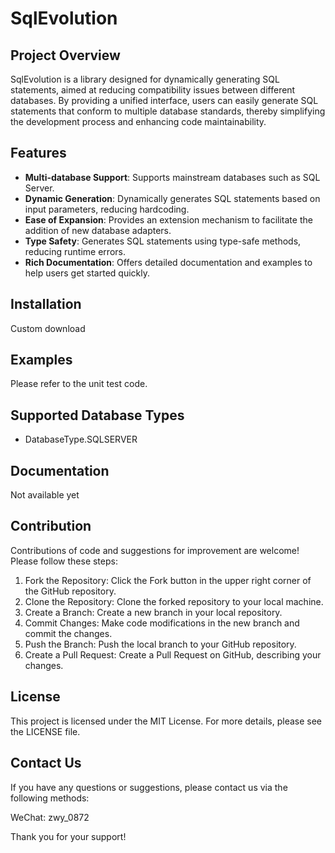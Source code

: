 # SqlEvolution

## Project Overview

SqlEvolution is a library designed for dynamically generating SQL statements, aimed at reducing compatibility issues between different databases. By providing a unified interface, users can easily generate SQL statements that conform to multiple database standards, thereby simplifying the development process and enhancing code maintainability.

## Features

- **Multi-database Support**: Supports mainstream databases such as SQL Server.
- **Dynamic Generation**: Dynamically generates SQL statements based on input parameters, reducing hardcoding.
- **Ease of Expansion**: Provides an extension mechanism to facilitate the addition of new database adapters.
- **Type Safety**: Generates SQL statements using type-safe methods, reducing runtime errors.
- **Rich Documentation**: Offers detailed documentation and examples to help users get started quickly.

## Installation

Custom download

## Examples

Please refer to the unit test code.

## Supported Database Types

- DatabaseType.SQLSERVER

## Documentation

Not available yet

## Contribution

Contributions of code and suggestions for improvement are welcome! Please follow these steps:

1. Fork the Repository: Click the Fork button in the upper right corner of the GitHub repository.
2. Clone the Repository: Clone the forked repository to your local machine.
3. Create a Branch: Create a new branch in your local repository.
4. Commit Changes: Make code modifications in the new branch and commit the changes.
5. Push the Branch: Push the local branch to your GitHub repository.
6. Create a Pull Request: Create a Pull Request on GitHub, describing your changes.

## License

This project is licensed under the MIT License. For more details, please see the LICENSE file.

## Contact Us

If you have any questions or suggestions, please contact us via the following methods:

WeChat: zwy_0872

Thank you for your support!
